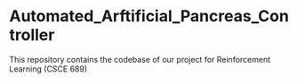 # Automated_Arftificial_Pancreas_Controller
This repository contains the codebase of our project for Reinforcement Learning (CSCE 689) 
